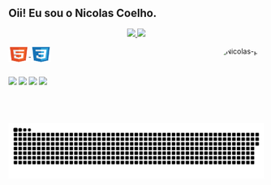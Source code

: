 ## Oii! Eu sou o Nicolas Coelho.


<div align="center">
  <a href="https://github.com/NicolasCoelhoo">
  <img height="180em" src="https://github-readme-stats.vercel.app/api?username=NicolasCoelhoo&show_icons=true&theme=dracula&include_all_commits=true&count_private=true"/>
  <img height="180em" src="https://github-readme-stats.vercel.app/api/top-langs/?username=NicolasCoelhoo&layout=compact&langs_count=7&theme=dracula"/>
</div> 
<div style="display: inline_block"><br>
  <img align="center" alt="Nicolas-HTML" height="30" width="40" src="https://raw.githubusercontent.com/devicons/devicon/master/icons/html5/html5-original.svg">
  <img align="center" alt="Nicolas-CSS" height="30" width="40" src="https://raw.githubusercontent.com/devicons/devicon/master/icons/css3/css3-original.svg">
  <img align="right" alt="Nicolas-pic" height="150" style="border-radius:50px;" src="https://cdn.discordapp.com/attachments/789903148973424660/915619694663331870/download20211203115230.png">
</div>
  
  ##
  
  <div> 
  
  <a href="https://instagram.com/___duck.html___" target="_blank"><img src="https://img.shields.io/badge/-Instagram-%23E4405F?style=for-the-badge&logo=instagram&logoColor=white" target="_blank"></a>
 <a href="https://discord.gg/wagxzStdcR" target="_blank"><img src="https://img.shields.io/badge/Discord-7289DA?style=for-the-badge&logo=discord&logoColor=white" target="_blank"></a> 
  <a href = "mailto:nicolascoelho008@gmail.com"><img src="https://img.shields.io/badge/-Gmail-%23333?style=for-the-badge&logo=gmail&logoColor=white" target="_blank"></a>
  <a href="https://www.linkedin.com/in/rafaella-ballerini-45875016a" target="_blank"><img src="https://img.shields.io/badge/-LinkedIn-%230077B5?style=for-the-badge&logo=linkedin&logoColor=white" target="_blank"></a> 
  
  
  ![Snake animation](https://github.com/NicolasCoelhoo/NicolasCoelhoo/blob/output/github-contribution-grid-snake.svg)

   </div>  
